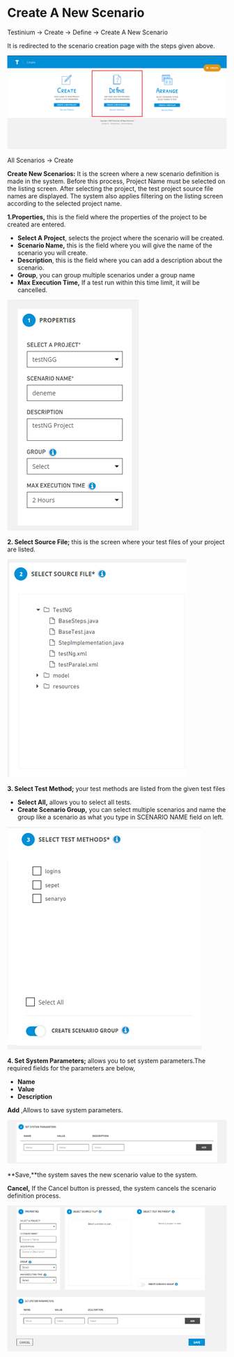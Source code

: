 # Create A New Scenario

Testinium -> Create -> Define -> Create A New Scenario



It is redirected to the scenario creation page with the steps given above.

![](../.gitbook/assets/define.PNG)

All Scenarios -> Create

**Create New Scenarios:** It is the screen where a new scenario definition is made in the system. Before this process, Project Name must be selected on the listing screen. After selecting the project, the test project source file names are displayed. The system also applies filtering on the listing screen according to the selected project name.



**1.Properties,** this is the field where the properties of the project to be created are entered.

* **Select A Project**, selects the project where the scenario will be created.
* **Scenario Name,** this is the field where you will give the name of the scenario you will create.
* **Description**, this is the field where you can add a description about the scenario.
* **Group**, you can group multiple scenarios under a group name
* **Max Execution Time,** If a test run within this time limit, it will be cancelled.

![](../.gitbook/assets/bir.PNG)

**2. Select Source File;** this is the screen where your test files of your project are listed.

![](../.gitbook/assets/iki.PNG)



**3. Select Test Method;** your test methods are listed from the given test files

* **Select All,** allows you to select all tests.
* **Create Scenario Group,** you can select multiple scenarios and name the group like a scenario as what you type in SCENARIO NAME field on left.

![](<../.gitbook/assets/all (1).PNG>)

**4. Set System Parameters;** allows you to set system parameters.The required fields for the parameters are below,

* **Name**
* **Value**
* **Description**

**Add** ,Allows to save system parameters.

![](../.gitbook/assets/parameters.PNG)

**Save,**the system saves the new scenario value to the system.

**Cancel,** If the Cancel button is pressed, the system cancels the scenario definition process.

![](../.gitbook/assets/bütün.PNG)
